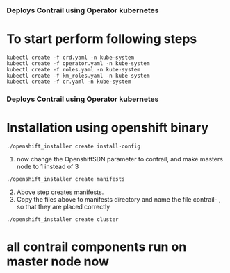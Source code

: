 ### Deploys Contrail using Operator kubernetes

# To start perform following steps

```
kubectl create -f crd.yaml -n kube-system
kubectl create -f operator.yaml -n kube-system
kubectl create -f roles.yaml -n kube-system
kubectl create -f km_roles.yaml -n kube-system
kubectl create -f cr.yaml -n kube-system
```

### Deploys Contrail using Operator kubernetes

# Installation using openshift binary

```
./openshift_installer create install-config
```
1. now change the OpenshiftSDN parameter to contrail, and make masters node to 1 instead of 3

```
./openshift_installer create manifests
```

2. Above step creates manifests.
3. Copy the files above to manifests directory and name the file contrail- , so that
they are placed correctly

```
./openshift_installer create cluster
```

# all contrail components run on master node now


